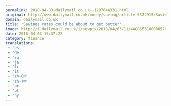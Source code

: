 ```yaml
---
permalink: 2018-04-03-dailymail.co.uk--1297644331.html
original: http://www.dailymail.co.uk/money/saving/article-5572915/Savings-rates-better-cash-Isa-rates.html?ITO=1490&ns_mchannel=rss&ns_campaign=1490
domain: dailymail.co.uk
title: 'Savings rates could be about to get better'
image: http://i.dailymail.co.uk/i/newpix/2018/04/03/11/4AC8656100000578-0-image-a-5_1522751049721.jpg
date: 2018-04-03 15:37:22
category: finance
translations: 
 - 'es'
 - 'de'
 - 'ru'
 - 'ja'
 - 'fr'
 - 'it'
 - 'zh-CN'
 - 'zh-TW'
 - 'ar'
 - 'pt'
 - 'hy'
---
```


